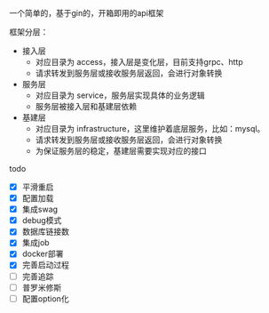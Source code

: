 一个简单的，基于gin的，开箱即用的api框架

框架分层：

* 接入层
    * 对应目录为 access，接入层是变化层，目前支持grpc、http
    * 请求转发到服务层或接收服务层返回，会进行对象转换
* 服务层
    * 对应目录为 service，服务层实现具体的业务逻辑
    * 服务层被接入层和基建层依赖
* 基建层
    * 对应目录为 infrastructure，这里维护着底层服务，比如：mysql。
    * 请求转发到服务层或接收服务层返回，会进行对象转换
    * 为保证服务层的稳定，基建层需要实现对应的接口
    
todo
- [x] 平滑重启
- [x] 配置加载
- [x] 集成swag
- [x] debug模式
- [x] 数据库链接数
- [x] 集成job
- [x] docker部署
- [x] 完善启动过程
- [ ] 完善追踪
- [ ] 普罗米修斯
- [ ] 配置option化
